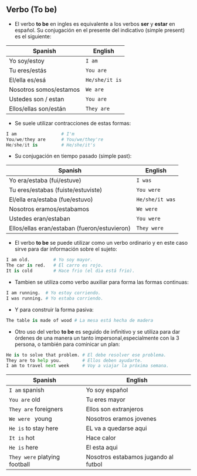 <h2>Verbo (To be)</h2>

* El verbo **to be** en ingles es equivalente a los verbos **ser** y **estar** en español. Su conjugación en el presente del indicativo (simple present) es el siguiente:

|               Spanish               |     English      |
| ---------------------------------- | ----------------- |
| Yo soy/estoy                      | `I am`            |
| Tu eres/estás                    | `You are`       |
| El/ella es/esá                     | `He/she/it is` |
| Nosotros somos/estamos | `We are`        |
| Ustedes son / estan          | `You are`       |
| Ellos/ellas son/están         | `They are`     |

* Se suele utilizar contracciones de estas formas:

```python
I am                 # I'm
You/we/they are      # You/we/they're
He/she/it is         # He/she/it's
```
* Su conjugación en tiempo pasado (simple past):

|                             Spanish                              |       English       |
| ---------------------------------------------------------- | -------------------- |
| Yo era/estaba (fui/estuve)                              | `I was`              |
| Tu eres/estabas (fuiste/estuviste)                  | `You were`        |
| El/ella era/estaba (fue/estuvo)                       | `He/she/it was` |
| Nosotros eramos/estabamos                         | `We were`         |
| Ustedes eran/estaban                                    | `You were`        |
| Ellos/ellas eran/estaban (fueron/estuvieron) | `They were`      |

* El verbo **to be** se puede utilizar como un verbo ordinario y en este caso sirve para dar información sobre el sujeto:

```python
I am old.         # Yo soy mayor.
The car is red.   # El carro es rojo.
It is cold        # Hace frio (el dia está frio).
```
* Tambien se utiliza como verbo auxiliar para forma las formas continuas:

```python
I am running.  # Yo estoy corriendo.
I was running. # Yo estaba corriendo.
```
* Y para construir la forma pasiva:

```python
The table is made of wood # La mesa está hecha de madera
```
* Otro uso del verbo **to be** es seguido de infinitivo y se utiliza para dar órdenes de una manera un tanto impersonal,especialmente con la 3 persona, o también para cominicar un plan:

```python
He is to solve that problem. # El debe resolver ese problema.
They are to help you.        # Ellos deben ayudarte.
I am to travel next week     # Voy a viajar la próxima semana.
``` 

|                 Spanish                  |                         English                          |
| -------------------------------------- | --------------------------------------------------- |
| `I am` spanish                        | Yo soy español                                     |
| `You are` old                          | Tu eres mayor                                       |
| `They are` foreigners             | Ellos son extranjeros                            |
| `We were ` young                  | Nosotros eramos jovenes                     |
| `He is` to stay here                | EL va a quedarse aqui                          |
| `It is` hot                                 | Hace calor                                             |
| `He is` here                            | El esta aqui                                           |
| `They were` platying football | Nosotros estabamos jugando al futbol |

